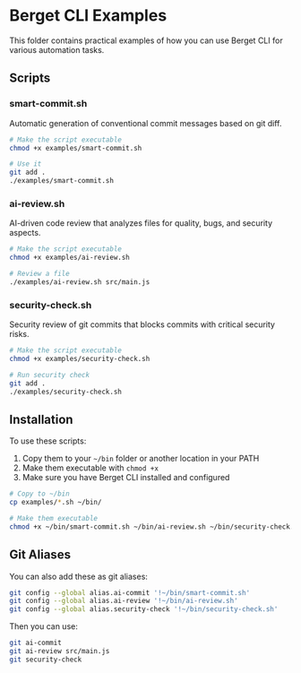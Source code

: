 # Berget CLI Examples

This folder contains practical examples of how you can use Berget CLI for various automation tasks.

## Scripts

### smart-commit.sh
Automatic generation of conventional commit messages based on git diff.

```bash
# Make the script executable
chmod +x examples/smart-commit.sh

# Use it
git add .
./examples/smart-commit.sh
```

### ai-review.sh
AI-driven code review that analyzes files for quality, bugs, and security aspects.

```bash
# Make the script executable
chmod +x examples/ai-review.sh

# Review a file
./examples/ai-review.sh src/main.js
```

### security-check.sh
Security review of git commits that blocks commits with critical security risks.

```bash
# Make the script executable
chmod +x examples/security-check.sh

# Run security check
git add .
./examples/security-check.sh
```

## Installation

To use these scripts:

1. Copy them to your `~/bin` folder or another location in your PATH
2. Make them executable with `chmod +x`
3. Make sure you have Berget CLI installed and configured

```bash
# Copy to ~/bin
cp examples/*.sh ~/bin/

# Make them executable
chmod +x ~/bin/smart-commit.sh ~/bin/ai-review.sh ~/bin/security-check.sh
```

## Git Aliases

You can also add these as git aliases:

```bash
git config --global alias.ai-commit '!~/bin/smart-commit.sh'
git config --global alias.ai-review '!~/bin/ai-review.sh'
git config --global alias.security-check '!~/bin/security-check.sh'
```

Then you can use:

```bash
git ai-commit
git ai-review src/main.js
git security-check
```
